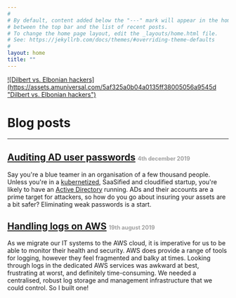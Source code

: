 ```yaml
---
#
# By default, content added below the "---" mark will appear in the home page
# between the top bar and the list of recent posts.
# To change the home page layout, edit the _layouts/home.html file.
# See: https://jekyllrb.com/docs/themes/#overriding-theme-defaults
#
layout: home
title: ""
---
```


<a href="https://dilbert.com/strip/2017-12-05" style="margin:auto;width:50%">
![Dilbert vs. Elbonian hackers](https://assets.amuniversal.com/5af325a0b04a0135ff38005056a9545d "Dilbert vs. Elbonian hackers")
</a>

# Blog posts
----------------------------------

## [Auditing AD user passwords](pages/2019-12-04-ad_passwords.md) <span style="font-size:60%;color:#a0a0a0">4th december 2019</span>

Say you're a blue teamer in an organisation of a few thousand people. Unless you're in a [kubernetized](https://kubernetes.io/), SaaSified and cloudified startup, you're likely to have an [Active Directory](https://en.wikipedia.org/wiki/Active_Directory) running. ADs and their accounts are a prime target for attackers, so how do you go about insuring your assets are a bit safer? Eliminating weak passwords is a start.


## [Handling logs on AWS](pages/2019-08-19-aws_logs.md) <span style="font-size:60%;color:#a0a0a0">19th august 2019</span>

As we migrate our IT systems to the AWS cloud, it is imperative for us to be able to monitor their health and security. AWS does provide a range of tools for logging, however they feel fragmented and balky at times. Looking through logs in the dedicated AWS services was awkward at best, frustrating at worst, and definitely time-consuming. We needed a centralised, robust log storage and management infrastructure that we could control. So I built one!


